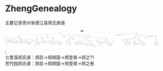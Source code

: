 # ZhengGenealogy  
主要记录贵州省德江县郑氏族谱

![image](https://github.com/xuanu/ZhengGenealogy/raw/master/qlqzdt.jpg);   
七里溪郑氏谱：郑启->郑顺国->郑登弟->郑之?1      
苦竹园郑氏谱：郑启->郑顺国->郑登弟->郑之泰    
